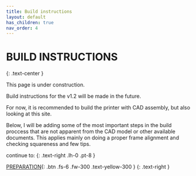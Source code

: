```yaml
---
title: Build instructions
layout: default
has_children: true
nav_order: 4
---
```

# BUILD INSTRUCTIONS
{: .text-center }

This page is under construction.

Build instructions for the v1.2 will be made in the future.

For now, it is recommended to build the printer with CAD assembly, but also looking at this site.

Below, I will be adding some of the most important steps in the build proccess that are not apparent from the CAD model or other available documents.
This applies mainly on doing a proper frame alignment and checking squareness and few tips.

continue to:
{: .text-right .lh-0 .pt-8 }

[PREPARATION]{: .btn .fs-6 .fw-300 .text-yellow-300 }
{: .text-right }

[PREPARATION]: https://rh3d.xyz/wiring.html
